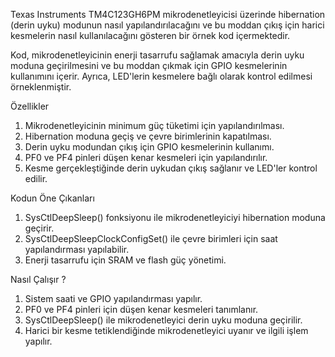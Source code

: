 Texas Instruments TM4C123GH6PM mikrodenetleyicisi üzerinde hibernation (derin uyku) modunun nasıl yapılandırılacağını ve bu moddan çıkış için harici kesmelerin nasıl kullanılacağını gösteren bir örnek kod içermektedir.

Kod, mikrodenetleyicinin enerji tasarrufu sağlamak amacıyla derin uyku moduna geçirilmesini ve bu moddan çıkmak için GPIO kesmelerinin kullanımını içerir. Ayrıca, LED'lerin kesmelere bağlı olarak kontrol edilmesi örneklenmiştir.

Özellikler

1) Mikrodenetleyicinin minimum güç tüketimi için yapılandırılması.
2) Hibernation moduna geçiş ve çevre birimlerinin kapatılması.
3) Derin uyku modundan çıkış için GPIO kesmelerinin kullanımı.
4) PF0 ve PF4 pinleri düşen kenar kesmeleri için yapılandırılır.
5) Kesme gerçekleştiğinde derin uykudan çıkış sağlanır ve LED'ler kontrol edilir.

Kodun Öne Çıkanları

1) SysCtlDeepSleep() fonksiyonu ile mikrodenetleyiciyi hibernation moduna geçirir.
2) SysCtlDeepSleepClockConfigSet() ile çevre birimleri için saat yapılandırması yapılabilir.
3) Enerji tasarrufu için SRAM ve flash güç yönetimi.

Nasıl Çalışır ?

1) Sistem saati ve GPIO yapılandırması yapılır.
2) PF0 ve PF4 pinleri için düşen kenar kesmeleri tanımlanır.
3) SysCtlDeepSleep() ile mikrodenetleyici derin uyku moduna geçirilir.
4) Harici bir kesme tetiklendiğinde mikrodenetleyici uyanır ve ilgili işlem yapılır.
